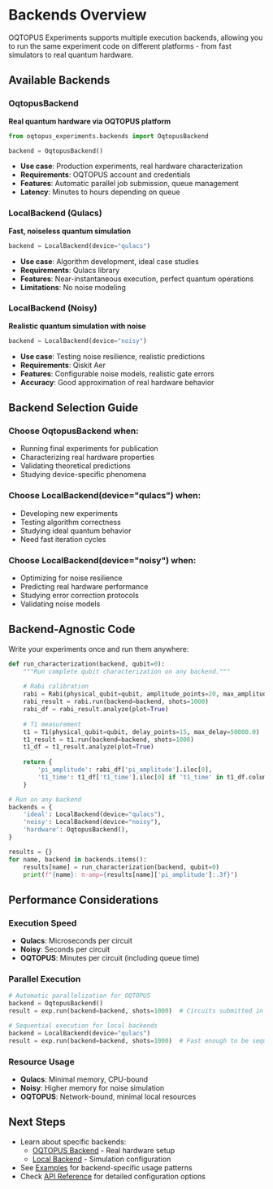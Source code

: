 # Backends Overview

OQTOPUS Experiments supports multiple execution backends, allowing you to run the same experiment code on different platforms - from fast simulators to real quantum hardware.

## Available Backends

### OqtopusBackend
**Real quantum hardware via OQTOPUS platform**

```python
from oqtopus_experiments.backends import OqtopusBackend

backend = OqtopusBackend()
```

- **Use case**: Production experiments, real hardware characterization
- **Requirements**: OQTOPUS account and credentials
- **Features**: Automatic parallel job submission, queue management
- **Latency**: Minutes to hours depending on queue

### LocalBackend (Qulacs)
**Fast, noiseless quantum simulation**

```python
backend = LocalBackend(device="qulacs")
```

- **Use case**: Algorithm development, ideal case studies
- **Requirements**: Qulacs library
- **Features**: Near-instantaneous execution, perfect quantum operations
- **Limitations**: No noise modeling

### LocalBackend (Noisy)
**Realistic quantum simulation with noise**

```python
backend = LocalBackend(device="noisy")
```

- **Use case**: Testing noise resilience, realistic predictions
- **Requirements**: Qiskit Aer
- **Features**: Configurable noise models, realistic gate errors
- **Accuracy**: Good approximation of real hardware behavior

## Backend Selection Guide

### Choose OqtopusBackend when:
- Running final experiments for publication
- Characterizing real hardware properties
- Validating theoretical predictions
- Studying device-specific phenomena

### Choose LocalBackend(device="qulacs") when:
- Developing new experiments
- Testing algorithm correctness
- Studying ideal quantum behavior
- Need fast iteration cycles

### Choose LocalBackend(device="noisy") when:
- Optimizing for noise resilience
- Predicting real hardware performance
- Studying error correction protocols
- Validating noise models

## Backend-Agnostic Code

Write your experiments once and run them anywhere:

```python
def run_characterization(backend, qubit=0):
    """Run complete qubit characterization on any backend."""
    
    # Rabi calibration
    rabi = Rabi(physical_qubit=qubit, amplitude_points=20, max_amplitude=2.0)
    rabi_result = rabi.run(backend=backend, shots=1000)
    rabi_df = rabi_result.analyze(plot=True)
    
    # T1 measurement
    t1 = T1(physical_qubit=qubit, delay_points=15, max_delay=50000.0)
    t1_result = t1.run(backend=backend, shots=1000)
    t1_df = t1_result.analyze(plot=True)
    
    return {
        'pi_amplitude': rabi_df['pi_amplitude'].iloc[0],
        't1_time': t1_df['t1_time'].iloc[0] if 't1_time' in t1_df.columns else None,
    }

# Run on any backend
backends = {
    'ideal': LocalBackend(device="qulacs"),
    'noisy': LocalBackend(device="noisy"),
    'hardware': OqtopusBackend(),
}

results = {}
for name, backend in backends.items():
    results[name] = run_characterization(backend, qubit=0)
    print(f"{name}: π-amp={results[name]['pi_amplitude']:.3f}")
```

## Performance Considerations

### Execution Speed
- **Qulacs**: Microseconds per circuit
- **Noisy**: Seconds per circuit  
- **OQTOPUS**: Minutes per circuit (including queue time)

### Parallel Execution
```python
# Automatic parallelization for OQTOPUS
backend = OqtopusBackend()
result = exp.run(backend=backend, shots=1000)  # Circuits submitted in parallel

# Sequential execution for local backends
backend = LocalBackend(device="qulacs")
result = exp.run(backend=backend, shots=1000)  # Fast enough to be sequential
```

### Resource Usage
- **Qulacs**: Minimal memory, CPU-bound
- **Noisy**: Higher memory for noise simulation
- **OQTOPUS**: Network-bound, minimal local resources

## Next Steps

- Learn about specific backends:
  - [OQTOPUS Backend](oqtopus.md) - Real hardware setup
  - [Local Backend](local.md) - Simulation configuration
- See [Examples](../examples/index.md) for backend-specific usage patterns
- Check [API Reference](../reference/) for detailed configuration options